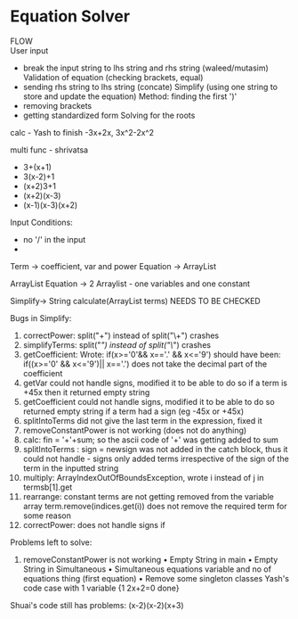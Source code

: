 # Equation Solver

FLOW  
User input
- break the input string to lhs string and rhs string (waleed/mutasim)
Validation of equation (checking brackets, equal)
- sending rhs string to lhs string (concate)
Simplify (using one string to store and update the equation)
Method: finding the first ')' 
- removing brackets 
- getting standardized form
Solving for the roots

calc - Yash 
to finish -3x+2x, 3x^2-2x^2

multi func - shrivatsa
- 3+(x+1)
- 3(x-2)+1
- (x+2)3+1
- (x+2)(x-3)
- (x-1)(x-3)(x+2)


Input Conditions:
- no '/' in the input
- 

Term -> coefficient, var and power 
Equation -> ArrayList<Term>

ArrayList<Equation>
Equation -> 2 Arraylist - one variables and one constant

Simplify-> String calculate(ArrayList<String> terms) NEEDS TO BE CHECKED

Bugs in Simplify:

1. correctPower: split("+") instead of split("\\+")
    crashes
2. simplifyTerms: split("*") instead of split("\\*")
crashes
3. getCoefficient: Wrote: if(x>='0'&& x=='.' && x<='9')
    should have been: if((x>='0' && x<='9')|| x=='.')
    does not take the decimal part of the coefficient
4. getVar could not handle signs, modified it to be able to do so
    if a term is +45x then it returned empty string
5. getCoefficient could not handle signs, modified it to be able to do so
    returned empty string if a term had a sign (eg -45x or +45x)
6. splitIntoTerms did not give the last term in the expression, fixed it
7. removeConstantPower is not working (does not do anything)
8. calc: 
     fin = '+'+sum; so the ascii code of '+' was getting added to sum
9. splitIntoTerms :
    sign = newsign was not added in the catch block, thus it could not handle - signs
    only added terms irrespective of the sign of the term in the inputted string
10. multiply:
    ArrayIndexOutOfBoundsException, wrote i instead of j in termsb[1].get
11. rearrange:
    constant terms are not getting removed from the variable array
    term.remove(indices.get(i)) does not remove the required term for some reason
12. correctPower: does not handle signs
     if 


Problems left to solve:
1. removeConstantPower is not working
•	Empty String in main
•	Empty String in Simultaneous
•	Simultaneous equations variable and no of equations thing (first equation)
•	Remove some singleton classes
Yash's code case with 1 variable
{1
2x+2=0
done}

Shuai's code still has problems:
(x-2)(x-2)(x+3)